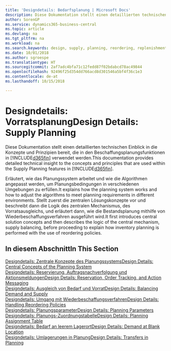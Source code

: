 ```yaml
---
title: 'Designdetails: Bedarfsplanung | Microsoft Docs'
description: Diese Dokumentation stellt einen detaillierten technischen Einblick in die Konzepte und Prinzipien bereit, die in den Beschaffungsplanungsfunktionen in Business Central.
author: SorenGP
ms.service: dynamics365-business-central
ms.topic: article
ms.devlang: na
ms.tgt_pltfrm: na
ms.workload: na
ms.search.keywords: design, supply, planning, reordering, replenishment
ms.date: 10/01/2018
ms.author: sgroespe
ms.translationtype: HT
ms.sourcegitcommit: 2af7adc4bfa71c12fedd87f02bdabcd78ac49844
ms.openlocfilehash: 92496f25d354dd766acd8d301546a5bf4f36c1e3
ms.contentlocale: de-at
ms.lasthandoff: 10/15/2018

---
```

# <a name="design-details-supply-planning"></a><span data-ttu-id="98d5c-103">Designdetails: Vorratsplanung</span><span class="sxs-lookup"><span data-stu-id="98d5c-103">Design Details: Supply Planning</span></span>
<span data-ttu-id="98d5c-104">Diese Dokumentation stellt einen detaillierten technischen Einblick in die Konzepte und Prinzipien bereit, die in den Beschaffungsplanungsfunktionen in [!INCLUDE[d365fin](includes/d365fin_md.md)] verwendet werden.</span><span class="sxs-lookup"><span data-stu-id="98d5c-104">This documentation provides detailed technical insight to the concepts and principles that are used within the Supply Planning features in [!INCLUDE[d365fin](includes/d365fin_md.md)].</span></span>  

<span data-ttu-id="98d5c-105">Erläutert, wie das Planungssystem arbeitet und wie die Algorithmen angepasst werden, um Planungsbedingungen in verschiedenen Umgebungen zu erfüllen.</span><span class="sxs-lookup"><span data-stu-id="98d5c-105">It explains how the planning system works and how to adjust the algorithms to meet planning requirements in different environments.</span></span> <span data-ttu-id="98d5c-106">Stellt zuerst die zentralen Lösungskonzepte vor und beschreibt dann die Logik des zentralen Mechanismus, des Vorratsausgleichs, und erläutert dann, wie die Bestandsplanung mithilfe von Wiederbeschaffungsverfahren ausgeführt wird.</span><span class="sxs-lookup"><span data-stu-id="98d5c-106">It first introduces central solution concepts and then describes the logic of the central mechanism, supply balancing, before proceeding to explain how inventory planning is performed with the use of reordering policies.</span></span>  

## <a name="in-this-section"></a><span data-ttu-id="98d5c-107">In diesem Abschnitt</span><span class="sxs-lookup"><span data-stu-id="98d5c-107">In This Section</span></span>  
[<span data-ttu-id="98d5c-108">Designdetails: Zentrale Konzepte des Planungssystems</span><span class="sxs-lookup"><span data-stu-id="98d5c-108">Design Details: Central Concepts of the Planning System</span></span>](design-details-central-concepts-of-the-planning-system.md)  
[<span data-ttu-id="98d5c-109">Designdetails: Reservierung, Auftragsnachverfolgung und Aktionsmeldungen</span><span class="sxs-lookup"><span data-stu-id="98d5c-109">Design Details: Reservation, Order Tracking, and Action Messaging</span></span>](design-details-reservation-order-tracking-and-action-messaging.md)  
[<span data-ttu-id="98d5c-110">Designdetails: Ausgleich von Bedarf und Vorrat</span><span class="sxs-lookup"><span data-stu-id="98d5c-110">Design Details: Balancing Demand and Supply</span></span>](design-details-balancing-demand-and-supply.md)  
[<span data-ttu-id="98d5c-111">Designdetails: Umgang mit Wiederbeschaffungsverfahren</span><span class="sxs-lookup"><span data-stu-id="98d5c-111">Design Details: Handling Reordering Policies</span></span>](design-details-handling-reordering-policies.md)  
[<span data-ttu-id="98d5c-112">Designdetails: Planungsparameter</span><span class="sxs-lookup"><span data-stu-id="98d5c-112">Design Details: Planning Parameters</span></span>](design-details-planning-parameters.md)  
[<span data-ttu-id="98d5c-113">Designdetails: Planungs-Zuordnungstabelle</span><span class="sxs-lookup"><span data-stu-id="98d5c-113">Design Details: Planning Assignment Table</span></span>](design-details-planning-assignment-table.md)  
[<span data-ttu-id="98d5c-114">Designdetails: Bedarf an leerem Lagerort</span><span class="sxs-lookup"><span data-stu-id="98d5c-114">Design Details: Demand at Blank Location</span></span>](design-details-demand-at-blank-location.md)  
[<span data-ttu-id="98d5c-115">Designdetails: Umlagerungen in Planung</span><span class="sxs-lookup"><span data-stu-id="98d5c-115">Design Details: Transfers in Planning</span></span>](design-details-transfers-in-planning.md)

